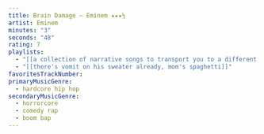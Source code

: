 ```yaml
---
title: Brain Damage — Eminem ★★★½
artist: Eminem
minutes: "3"
seconds: "48"
rating: 7
playlists:
  - "[[a collection of narrative songs to transport you to a different world]]"
  - "[[there's vomit on his sweater already, mom's spaghetti]]"
favoritesTrackNumber:
primaryMusicGenre:
  - hardcore hip hop
secondaryMusicGenre:
  - horrorcore
  - comedy rap
  - boom bap
---
```

